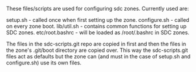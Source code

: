 <!--
    This Source Code Form is subject to the terms of the Mozilla Public
    License, v. 2.0. If a copy of the MPL was not distributed with this
    file, You can obtain one at http://mozilla.org/MPL/2.0/.
-->

<!--
    Copyright (c) 2014, Joyent, Inc.
-->

These files/scripts are used for configuring sdc zones.  Currently used are:

setup.sh        - called once when first setting up the zone.
configure.sh    - called on every zone boot.
lib/util.sh     - contains common functions for setting up SDC zones.
etc/root.bashrc - will be loaded as /root/.bashrc in SDC zones.

The files in the sdc-scripts.git repo are copied in first and then the files
in the zone's <repo>.git/boot directory are copied over.  This way the
sdc-scripts.git files act as defaults but the zone can (and must in the case
of setup.sh and configure.sh) use its own files.
